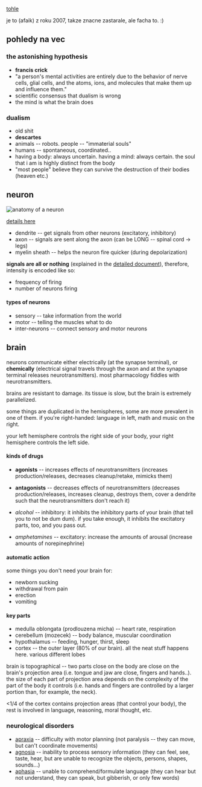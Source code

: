 [tohle](https://www.youtube.com/playlist?list=PL6A08EB4EEFF3E91F)

je to (afaik) z roku 2007, takze znacne zastarale, ale facha to. :)

## pohledy na vec

### the astonishing hypothesis

* __francis crick__
* "a person's mental activities are entirely due to the behavior of nerve cells, glial cells, and the atoms, ions, and molecules that make them up and influence them."
* scientific consensus that dualism is wrong
* the mind is what the brain does

### dualism

* old shit
* __descartes__
* animals -- robots. people -- "immaterial souls"
* humans -- spontaneous, coordinated..
* having a body: always uncertain. having a mind: always certain. the soul that i am is highly distinct from the body
* "most people" believe they can survive the destruction of their bodies (heaven etc.)

## neuron

![anatomy of a neuron](https://upload.wikimedia.org/wikipedia/commons/thumb/1/10/Blausen_0657_MultipolarNeuron.png/1920px-Blausen_0657_MultipolarNeuron.png)

[details here](../neurology/neuron.md)

* dendrite -- get signals from other neurons (excitatory, inhibitory)
* axon -- signals are sent along the axon (can be LONG -- spinal cord -> legs)
* myelin sheath -- helps the neuron fire quicker (during depolarization)

__signals are all or nothing__ (explained in the [detailed document](../neurology/neuron.md)), therefore, intensity is encoded like so:
* frequency of firing
* number of neurons firing

#### types of neurons
* sensory -- take information from the world
* motor -- telling the muscles what to do
* inter-neurons -- connect sensory and motor neurons

## brain

neurons communicate either electrically (at the synapse terminal), or __chemically__ (electrical signal travels through the axon and at the synapse terminal releases neurotransmitters).
most pharmacology fiddles with neurotransmitters.

brains are resistant to damage. its tissue is slow, but the brain is extremely parallelized.

some things are duplicated in the hemispheres, some are more prevalent in one of them.
if you're right-handed: language in left, math and music on the right.

your left hemisphere controls the right side of your body,
your right hemisphere controls the left side.

#### kinds of drugs

* __agonists__ -- increases effects of neurotransmitters (increases production/releases, decreases cleanup/retake, mimicks them)
* __antagonists__ -- decreases effects of neurotransmitters (decreases production/releases, increases cleanup, destroys them, cover a dendrite such that the neurotransmitters don't reach it)

* _alcohol_ -- inhibitory: it inhibits the inhibitory parts of your brain (that tell you to not be dum dum). if you take enough, it inhibits the excitatory parts, too, and you pass out.
* _amphetamines_ -- excitatory: increase the amounts of arousal (increase amounts of norepinephrine)

#### automatic action

some things you don't need your brain for:

* newborn sucking
* withdrawal from pain
* erection
* vomiting

#### key parts

* medulla oblongata (prodlouzena micha) -- heart rate, respiration
* cerebellum (mozecek) -- body balance, muscular coordination
* hypothalamus -- feeding, hunger, thirst, sleep
* cortex -- the outer layer (80% of our brain). all the neat stuff happens here. various different lobes

brain is topographical -- two parts close on the body are close on the brain's projection area (i.e. tongue and jaw are close, fingers and hands..).
the size of each part of projection area depends on the complexity of the part of the body it controls (i.e. hands and fingers are controlled by a larger portion than, for example, the neck).

<1/4 of the cortex contains projection areas (that control your body), the rest is involved in language, reasoning, moral thought, etc.

### neurological disorders

* [apraxia](https://en.wikipedia.org/wiki/Apraxia) -- difficulty with motor planning (not paralysis -- they can move, but can't coordinate movements)
* [agnosia](https://en.wikipedia.org/wiki/Agnosia) -- inability to process sensory information (they can feel, see, taste, hear, but are unable to recognize the objects, persons, shapes, sounds...)
* [aphasia](https://en.wikipedia.org/wiki/Aphasia) -- unable to comprehend/formulate language (they can hear but not understand, they can speak, but gibberish, or only few words)
